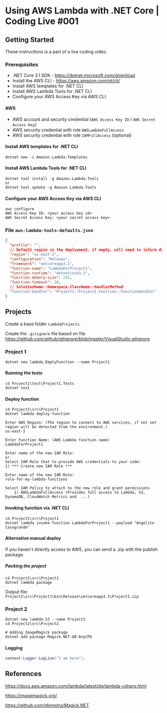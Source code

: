 # Using AWS Lambda with .NET Core | Coding Live #001

## Getting Started

These instructions is a part of a live coding video.

### Prerequisites

- .NET Core 3.1 SDK - https://dotnet.microsoft.com/download
- Install the AWS CLI - https://aws.amazon.com/pt/cli/
- Install AWS templates for .NET CLI
- Install AWS Lambda Tools for .NET CLI
- Configure your AWS Access Key via AWS CLI

#### AWS
- AWS account and security credential (`AWS Access Key ID` / `AWS Secret Access Key`)
- AWS security credential with role `AWSLambdaFullAccess`
- AWS security credential with role `IAMFullAccess` (optional)

#### Install AWS templates for .NET CLI

```
dotnet new -i Amazon.Lambda.Templates
```

#### Install AWS Lambda Tools for .NET CLI

```
dotnet tool install -g Amazon.Lambda.Tools
or
dotnet tool update -g Amazon.Lambda.Tools
```

#### Configure your AWS Access Key via AWS CLI

```
aws configure
AWS Access Key ID: <your access key id>
AWS Secret Access Key: <your secret access key>
```

### File `aws-lambda-tools-defaults.json`

```json
{
  "profile": "",
  // Default region in the deployment, if empty, will need to inform during deployment
  "region": "us-east-2", 
  "configuration": "Release",
  "framework": "netcoreapp3.1",
  "function-name": "LambdaForProject1",
  "function-runtime": "dotnetcore3.1",
  "function-memory-size": 256,
  "function-timeout": 30,
  // SolutionName::Namespace.ClassName::HandlerMethod
  "function-handler": "Project1::Project1.Function::FunctionHandler"
}
```

## Projects

Create a base folder `LambdaProjects`.

Create the `.gitignore` file based on file https://github.com/github/gitignore/blob/master/VisualStudio.gitignore

### Project 1

```
dotnet new lambda.EmptyFunction --name Project1
```

#### Running the tests

```
cd Project1\test\Project1.Tests
dotnet test
```

#### Deploy function
```
cd Project1\src\Project1
dotnet lambda deploy-function

Enter AWS Region: (The region to connect to AWS services, if not set region will be detected from the environment.)
us-east-2

Enter Function Name: (AWS Lambda function name)
LambdaForProject1

Enter name of the new IAM Role:
or
Select IAM Role that to provide AWS credentials to your code:
1) *** Create new IAM Role ***

Enter name of the new IAM Role:
role-for-my-lambda-functions

Select IAM Policy to attach to the new role and grant permissions
    1) AWSLambdaFullAccess (Provides full access to Lambda, S3, DynamoDB, CloudWatch Metrics and  ...)
```

#### Invoking function via .NET CLI

```
cd Project1\src\Project1
dotnet lambda invoke-function LambdaForProject1 --payload "Angelito Casagrande"
```

#### Alternative manual deploy

If you haven´t directly access to AWS, you can send a .zip with the publish package.

##### Packing the project

```
cd Project1\src\Project1
dotnet lambda package
```

Output file: `Project1\src\Project1\bin\Release\netcoreapp3.1\Project1.zip`

### Project 2

```
dotnet new lambda.S3 --name Project2
cd Project2\src\Project2

# Adding ImageMagick package
dotnet add package Magick.NET-Q8-AnyCPU
```

#### Logging

```csharp
context.Logger.LogLine("I am here");
```

## References

https://docs.aws.amazon.com/lambda/latest/dg/lambda-csharp.html

https://imagemagick.org/

https://github.com/dlemstra/Magick.NET

